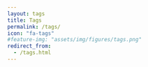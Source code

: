 ```yaml
---
layout: tags
title: Tags
permalink: /tags/
icon: "fa-tags"
#feature-img: "assets/img/figures/tags.png"
redirect_from:
  - /tags.html
---
```


